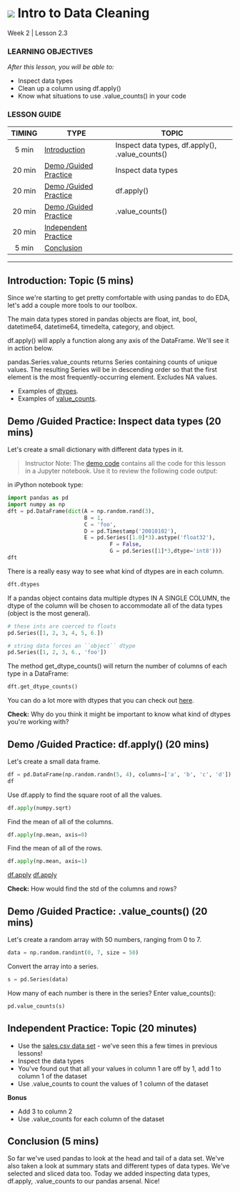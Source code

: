 # ![](https://ga-dash.s3.amazonaws.com/production/assets/logo-9f88ae6c9c3871690e33280fcf557f33.png) Intro to Data Cleaning
Week 2 | Lesson 2.3

### LEARNING OBJECTIVES
*After this lesson, you will be able to:*
- Inspect data types
- Clean up a column using df.apply()
- Know what situations to use .value_counts() in your code

### LESSON GUIDE
| TIMING  | TYPE  | TOPIC  |
|:-:|---|---|
| 5 min  | [Introduction](#introduction)  | Inspect data types, df.apply(), .value_counts()  |
| 20 min  | [Demo /Guided Practice](#demo)  | Inspect data types |
| 20 min  | [Demo /Guided Practice](#demo)  | df.apply() |
| 20 min  | [Demo /Guided Practice](#demo)  | .value_counts() |
| 20 min  | [Independent Practice](#ind-practice)  |   |
| 5 min  | [Conclusion](#conclusion)  |   |

---

<a name="introduction"></a>
## Introduction: Topic (5 mins)

Since we're starting to get pretty comfortable with using pandas to do EDA, let's add a
couple more tools to our toolbox.

The main data types stored in pandas objects are float, int, bool, datetime64, datetime64, timedelta,
category, and object.

df.apply() will apply a function along any axis of the DataFrame. We'll see it in action below.

pandas.Series.value_counts returns Series containing counts of unique values. The resulting
Series will be in descending order so that the first element is the most frequently-occurring
element. Excludes NA values.

- Examples of [dtypes](http://pandas.pydata.org/pandas-docs/stable/pandas.pdf).
- Examples of [value_counts](http://nullege.com/codes/search/pandas.Series.value_counts).



<a name="Inspect data types "></a>
## Demo /Guided Practice: Inspect data types  (20 mins)

Let's create a small dictionary with different data types in it.

> Instructor Note: The [demo code](./code/w2-2.3-demo.ipynb) contains all the code for this lesson in a Jupyter notebook. Use it to review the following code output:

in iPython notebook type:
```Python
import pandas as pd
import numpy as np
dft = pd.DataFrame(dict(A = np.random.rand(3),
                        B = 1,
                        C = 'foo',
                        D = pd.Timestamp('20010102'),
                        E = pd.Series([1.0]*3).astype('float32'),
                                F = False,
                                G = pd.Series([1]*3,dtype='int8')))
dft
```

There is a really easy way to see what kind of dtypes are in each column.

```Python
dft.dtypes
```

If a pandas object contains data multiple dtypes IN A SINGLE COLUMN, the dtype of the
column will be chosen to accommodate all of the data types (object is the most general).

```Python
# these ints are coerced to floats
pd.Series([1, 2, 3, 4, 5, 6.])
```
```Python
# string data forces an ``object`` dtype
pd.Series([1, 2, 3, 6., 'foo'])
```

The method get_dtype_counts() will return the number of columns of each type in a DataFrame:
```Python
dft.get_dtype_counts()
```

You can do a lot more with dtypes that you can check out [here](http://pandas.pydata.org/pandas-docs/stable/pandas.pdf).

**Check:** Why do you think it might be important to know what kind of dtypes you're working with?


<a name=" df.apply()"></a>
## Demo /Guided Practice:  df.apply() (20 mins)

Let's create a small data frame.

```Python
df = pd.DataFrame(np.random.randn(5, 4), columns=['a', 'b', 'c', 'd'])
df
```

Use df.apply to find the square root of all the values.

```Python
df.apply(numpy.sqrt)
```

Find the mean of all of the columns.

```Python
df.apply(np.mean, axis=0)
```

Find the mean of all of the rows.

```Python
df.apply(np.mean, axis=1)
```

[df.apply](https://gist.github.com/why-not/4582705)
[df.apply](http://chrisalbon.com/python/pandas_apply_operations_to_dataframes.html)

**Check:** How would find the std of the columns and rows?


<a name=".value_counts()"></a>
## Demo /Guided Practice: .value_counts() (20 mins)

Let's create a random array with 50 numbers, ranging from 0 to 7.

```Python
data = np.random.randint(0, 7, size = 50)
```

Convert the array into a series.

```Python
s = pd.Series(data)
```

How many of each number is there in the series? Enter value_counts():

```Python
pd.value_counts(s)
```


<a name="ind-practice"></a>
## Independent Practice: Topic (20 minutes)
- Use the [sales.csv data set](./assets/datasets/sales_info.csv) - we've seen this a few times in previous lessons!
- Inspect the data types
- You've found out that all your values in column 1 are off by 1, add 1 to column 1 of the dataset
- Use .value_counts to count the values of 1 column of the dataset

**Bonus**
- Add 3 to column 2
- Use .value_counts for each column of the dataset


<a name="conclusion"></a>
## Conclusion (5 mins)
So far we've used pandas to look at the head and tail of a data set. We've also taken a look at summary stats and different
types of data types. We've selected and sliced data too. Today we added inspecting data types, df.apply, .value_counts to
our pandas arsenal. Nice!
